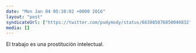 ```yaml
---
date: "Mon Jan 04 05:38:02 +0000 2016"
layout: "post"
syndicateUrl: ["https://twitter.com/pudymody/status/683885076850040832"]
media: []
---
```

El trabajo es una prostitución intelectual.